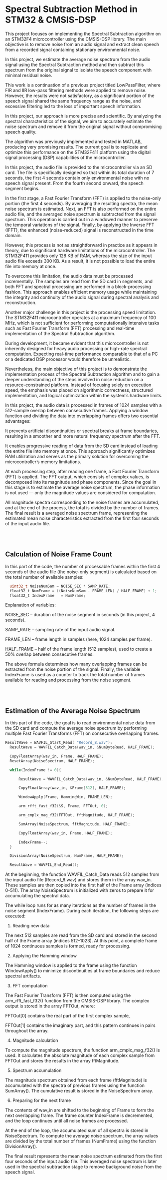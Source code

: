 # Spectral Subtraction Method in STM32 & CMSIS-DSP
This project focuses on implementing the Spectral Subtraction algorithm on an STM32F4 microcontroller using the CMSIS-DSP library. The main objective is to remove noise from an audio signal and extract clean speech from a recorded signal containing stationary environmental noise.

In this project, we estimate the average noise spectrum from the audio signal using the Spectral Subtraction method and then subtract this spectrum from the original signal to isolate the speech component with minimal residual noise.

This work is a continuation of a previous project titled LowPassFilter, where FIR and IIR low-pass filtering methods were applied to remove noise. However, the results were not satisfactory, as a significant portion of the speech signal shared the same frequency range as the noise, and excessive filtering led to the loss of important speech information.

In this project, our approach is more precise and scientific. By analyzing the spectral characteristics of the signal, we aim to accurately estimate the noise spectrum and remove it from the original signal without compromising speech quality.

The algorithm was previously implemented and tested in MATLAB, producing very promising results. The current goal is to replicate and optimize this performance on the STM32F411 platform using the digital signal processing (DSP) capabilities of the microcontroller.


In this project, the audio file is provided to the microcontroller via an SD card.
The file is specifically designed so that within its total duration of 7 seconds, the first 4 seconds contain only environmental noise with no speech signal present. From the fourth second onward, the speech segment begins.

In the first stage, a Fast Fourier Transform (FFT) is applied to the noise-only portion (the first 4 seconds).
By averaging the resulting spectra, the mean noise spectrum is estimated.
Next, an FFT is also performed on the entire audio file, and the averaged noise spectrum is subtracted from the signal spectrum.
This operation is carried out in a windowed manner to preserve the temporal variations of the signal.
Finally, by applying the Inverse FFT (IFFT), the enhanced (noise-reduced) signal is reconstructed in the time domain.

However, this process is not as straightforward in practice as it appears in theory, due to significant hardware limitations of the microcontroller.
The STM32F411 provides only 128 KB of RAM, whereas the size of the input audio file exceeds 300 KB.
As a result, it is not possible to load the entire file into memory at once.

To overcome this limitation, the audio data must be processed incrementally.
The samples are read from the SD card in segments, and both FFT and spectral processing are performed in a block-processing fashion.
This approach enables efficient memory usage while maintaining the integrity and continuity of the audio signal during spectral analysis and reconstruction.

Another major challenge in this project is the processing speed limitation.
The STM32F411 microcontroller operates at a maximum frequency of 100 MHz, which is not sufficient for performing computationally intensive tasks such as Fast Fourier Transform (FFT) processing and real-time implementation of the Spectral Subtraction algorithm.

During development, it became evident that this microcontroller is not inherently designed for heavy audio processing or high-rate spectral computation.
Expecting real-time performance comparable to that of a PC or a dedicated DSP processor would therefore be unrealistic.

Nevertheless, the main objective of this project is to demonstrate the implementation process of the Spectral Subtraction algorithm and to gain a deeper understanding of the steps involved in noise reduction on a resource-constrained platform.
Instead of focusing solely on execution speed, the emphasis was placed on algorithmic correctness, structured implementation, and logical optimization within the system’s hardware limits.

In this project, the audio data is processed in frames of 1024 samples with a 512-sample overlap between consecutive frames.
Applying a window function and dividing the data into overlapping frames offers two essential advantages:

It prevents artificial discontinuities or spectral breaks at frame boundaries, resulting in a smoother and more natural frequency spectrum after the FFT.

It enables progressive reading of data from the SD card instead of loading the entire file into memory at once.
This approach significantly optimizes RAM utilization and serves as the primary solution for overcoming the microcontroller’s memory limitations.

At each processing step, after reading one frame, a Fast Fourier Transform (FFT) is applied.
The FFT output, which consists of complex values, is decomposed into its magnitude and phase components.
Since the goal in this stage is to estimate the average noise spectrum, the phase information is not used — only the magnitude values are considered for computation.

All magnitude spectra corresponding to the noise frames are accumulated, and at the end of the process, the total is divided by the number of frames.
The final result is a averaged noise spectrum frame, representing the estimated mean noise characteristics extracted from the first four seconds of the input audio file.

<br></br>


## Calculation of Noise Frame Count
In this part of the code, the number of processable frames within the first 4 seconds of the audio file (the noise-only segment) is calculated based on the total number of available samples:
```c
  uint32_t NoiseNumSam = NOISE_SEC * SAMP_RATE;
  float32_t NumFrame = ((NoiseNumSam - FRAME_LEN) / HALF_FRAME) + 1;
  float32_t IndexFrame   = NumFrame;
```
Explanation of variables:

NOISE_SEC – duration of the noise segment in seconds (in this project, 4 seconds).

SAMP_RATE – sampling rate of the input audio signal.

FRAME_LEN – frame length in samples (here, 1024 samples per frame).

HALF_FRAME – half of the frame length (512 samples), used to create a 50% overlap between consecutive frames.

The above formula determines how many overlapping frames can be extracted from the noise portion of the signal.
Finally, the variable IndexFrame is used as a counter to track the total number of frames available for reading and processing from the noise segment.

<br></br>

## Estimation of the Average Noise Spectrum
In this part of the code, the goal is to read environmental noise data from the SD card and compute the average noise spectrum by performing multiple Fast Fourier Transforms (FFT) on consecutive overlapping frames.

```c
ResultWave = WAVFIL_Start_Read( "Record_8.wav");
  ResultWave = WAVFIL_Catch_Data(wav_in, &NumByteRead, HALF_FRAME);

  CopyFloatArray(wav_in, Frame, HALF_FRAME);
  ResetArray(NoiseSpectrum, HALF_FRAME);

  while(IndexFrame != 0){

  	  ResultWave = WAVFIL_Catch_Data(wav_in, &NumByteRead, HALF_FRAME);

  	  CopyFloatArray(wav_in, &Frame[512], HALF_FRAME);

  	  WindowApply(Frame, HammingWin, FRAME_LEN);

  	  arm_rfft_fast_f32(&S, Frame, FFTOut, 0);

   	  arm_cmplx_mag_f32(FFTOut, fftMagnitude, HALF_FRAME);

   	  SumArray(NoiseSpectrum, fftMagnitude, HALF_FRAME);

   	  CopyFloatArray(wav_in, Frame, HALF_FRAME);

   	  IndexFrame--;
  }

  DivisionArray(NoiseSpectrum, NumFrame, HALF_FRAME);

  ResultWave = WAVFIL_End_Read();
```
At the beginning, the function WAVFIL_Catch_Data reads 512 samples from the input audio file (Record_8.wav) and stores them in the array wav_in.
These samples are then copied into the first half of the Frame array (indices 0–511).
The array NoiseSpectrum is initialized with zeros to prepare it for accumulating the spectral data.

The while loop runs for as many iterations as the number of frames in the noise segment (IndexFrame).
During each iteration, the following steps are executed:

1. Reading new data

The next 512 samples are read from the SD card and stored in the second half of the Frame array (indices 512–1023).
At this point, a complete frame of 1024 continuous samples is formed, ready for processing.

2. Applying the Hamming window

The Hamming window is applied to the frame using the function WindowApply() to minimize discontinuities at frame boundaries and reduce spectral artifacts.

3. FFT computation

The Fast Fourier Transform (FFT) is then computed using the arm_rfft_fast_f32() function from the CMSIS-DSP library.
The complex output is stored in the array FFTOut, where:

FFTOut[0] contains the real part of the first complex sample,

FFTOut[1] contains the imaginary part,
and this pattern continues in pairs throughout the array.

4. Magnitude calculation

To compute the magnitude spectrum, the function arm_cmplx_mag_f32() is used.
It calculates the absolute magnitude of each complex sample from FFTOut and stores the results in the array fftMagnitude.

5. Spectrum accumulation

The magnitude spectrum obtained from each frame (fftMagnitude) is accumulated with the spectra of previous frames using the function SumArray().
The cumulative result is stored in the NoiseSpectrum array.

6. Preparing for the next frame

The contents of wav_in are shifted to the beginning of Frame to form the next overlapping frame.
The frame counter IndexFrame is decremented, and the loop continues until all noise frames are processed.

At the end of the loop, the accumulated sum of all spectra is stored in NoiseSpectrum.
To compute the average noise spectrum, the array values are divided by the total number of frames (NumFrame) using the function DivisionArray().

The final result represents the mean noise spectrum estimated from the first four seconds of the input audio file.
This averaged noise spectrum is later used in the spectral subtraction stage to remove background noise from the speech signal.










